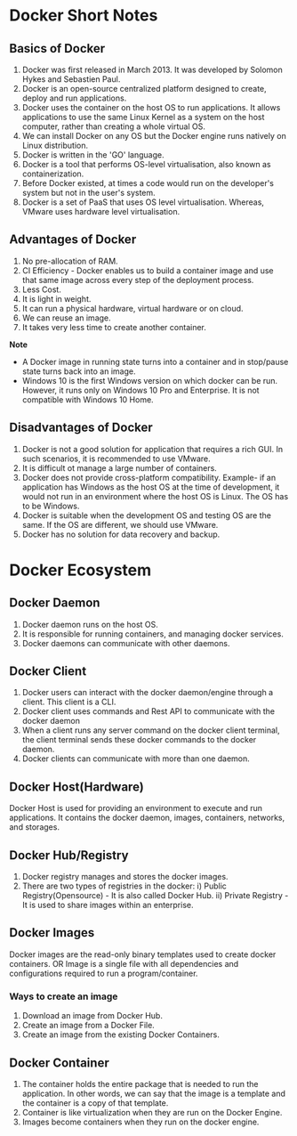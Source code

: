 # Docker Short Notes
  
## Basics of Docker 

1. Docker was first released in March 2013. It was developed by Solomon Hykes and Sebastien Paul.
2. Docker is an open-source centralized platform designed to create, deploy and run applications.
3. Docker uses the container on the host OS to run applications. It allows applications to use the same Linux Kernel as a system on the host computer, 
rather than creating a whole virtual OS.
4. We can install Docker on any OS but the Docker engine runs natively on Linux distribution.
5. Docker is written in the 'GO' language.
6. Docker is a tool that performs OS-level virtualisation, also known as containerization.
7. Before Docker existed, at times a code would run on the developer's system but not in the user's system.
8. Docker is a set of PaaS that uses OS level virtualisation. Whereas, VMware uses hardware level virtualisation.

## Advantages of Docker

1. No pre-allocation of RAM.
2. CI Efficiency - Docker enables us to build a container image and use that same image across every step of the deployment process.
3. Less Cost.
4. It is light in weight.
5. It can run a physical hardware, virtual hardware or on cloud.  
6. We can reuse an image.
7. It takes very less time to create another container.

**Note**
- A Docker image in running state turns into a container and in stop/pause state turns back into an image.
- Windows 10 is the first Windows version on which docker can be run. However, it runs only on Windows 10 Pro and Enterprise. It is not compatible with Windows 10 Home.

## Disadvantages of Docker

1. Docker is not a good solution for application that requires a rich GUI. In such scenarios, it is recommended to use VMware.
2. It is difficult ot manage a large number of containers.
3. Docker does not provide cross-platform compatibility. Example- if an application has Windows as the host OS at the time of development, it would not run in an environment where the host OS is Linux. The OS has to be Windows.
4. Docker is suitable when the development OS and testing OS are the same. If the OS are different, we should use VMware.
5. Docker has no solution for data recovery and backup.

# Docker Ecosystem 
## Docker Daemon 

1. Docker daemon runs on the host OS.
2. It is responsible for running containers, and managing docker services.
3. Docker daemons can communicate with other daemons.

## Docker Client

1. Docker users can interact with the docker daemon/engine through a client.  This client is a CLI.
2. Docker client uses commands and Rest API to communicate with the docker daemon
3. When a client runs any server command on the docker client terminal, the client terminal sends these docker commands to the docker daemon.
4. Docker clients can communicate with more than one daemon.

## Docker Host(Hardware)

Docker Host is used for providing an environment to execute and run applications. It contains the docker daemon, images, containers, networks, and storages.

## Docker Hub/Registry
1. Docker registry manages and stores the docker images.
2. There are two types of registries in the docker:
i) Public Registry(Opensource) - It is also called Docker Hub.
ii) Private Registry - It is used to share images within an enterprise.

## Docker Images

Docker images are the read-only binary templates used to create docker containers.
OR 
Image is a single file with all dependencies and configurations required to run a program/container.

### Ways to create an image

1. Download an image from Docker Hub.
2. Create an image from a Docker File.
3. Create an image from the existing Docker Containers.

## Docker Container

1. The container holds the entire package that is needed to run the application. In other words, we can say that the image is a template and the container is a copy of that template.
2. Container is like virtualization when they are run on the Docker Engine.
3. Images become containers when they run on the docker engine.

